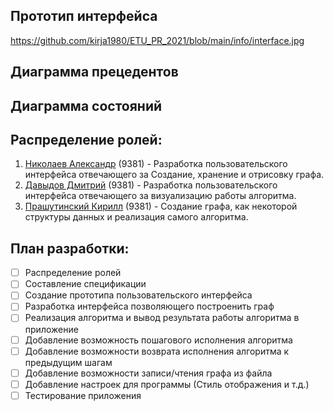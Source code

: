 ## Прототип интерфейса
https://github.com/kirja1980/ETU_PR_2021/blob/main/info/interface.jpg
## Диаграмма прецедентов

## Диаграмма состояний

## Распределение ролей:
  1. [Николаев Александр](https://github.com/EFFECT322) (9381) - Разработка пользовательского интерфейса отвечающего за Создание, хранение и отрисовку графа.
  2. [Давыдов Дмитрий](https://github.com/Dmitrydavka) (9381) - Разработка пользовательского интерфейса отвечающего за визуализацию работы алгоритма.
  3. [Прашутинский Кирилл](https://github.com/kirja1980) (9381) - Создание графа, как некоторой структуры данных и реализация самого алгоритма.

## План разработки:
- [ ] Распределение ролей
- [ ] Составление спецификации
- [ ] Создание прототипа пользовательского интерфейса
- [ ] Разработка интерфейса позволяющего построенить граф
- [ ] Реализация алгоритма и вывод результата работы алгоритма в приложение
- [ ] Добавление возможность пошагового исполнения алгоритма
- [ ] Добавление возможности возврата исполнения алгоритма к предыдущим шагам
- [ ] Добавление возможности записи/чтения графа из файла
- [ ] Добавление настроек для программы (Стиль отображения и т.д.)
- [ ] Тестирование приложения
